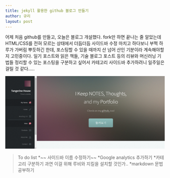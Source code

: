 ```yaml
---
title: jekyll 활용한 github 블로그 만들기
author: 규리
layout: post
---
```

어제 처음 github를 만들고, 오늘은 블로그 개설했다. fork만 하면 끝나는 줄 알았는데 HTML/CSS를 전혀 모르는 상태에서 더듬더듬 사이드바 수정 마치고 하다보니 부쩍 하루가 가버림 뿌듯하긴 한데, 포스팅할 수 있을 때까지 산 넘어 산인 기분이라 계속해야할지 고민중이다. 일기 포스트와 읽은 책들, 기술 블로그 포스트 등의 리뷰와 머신러닝 기법들 정리할 수 있는 포스팅을 구분하고 싶어서 카테고리 사이드바 추가하려니 일주일은 걸릴 것 같다.....

![텍스트](https://github.com/grand-tangerine/grand-tangerine.github.io/blob/master/%EC%BA%A1%EC%B2%98.PNG)

>To do list
*~~ 사이드바 이름 수정하기~~
*Google analytics 추가하기
*카테고리 구분하기
   과연 이걸 위해 루비와 지킬을 설치할 것인가..
*markdown 문법 공부하기   

